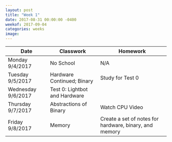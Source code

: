 ```yaml
---
layout: post
title: "Week 1"
date: 2017-08-31 00:00:00 -0400
weekof: 2017-09-04
categories: weeks
image:
---
```


|Date                        |Classwork|Homework|
|----------------------------|---------|--------|
|Monday 9/4/2017             |No School|N/A|
|Tuesday 9/5/2017            |Hardware Continued; Binary|Study for Test 0|
|Wednesday 9/6/2017          |Test 0: Lightbot and Hardware| |
|Thursday 9/7/2017           |Abstractions of Binary| Watch CPU Video|
|Friday 9/8/2017             |Memory|Create a set of notes for hardware, binary, and memory|
